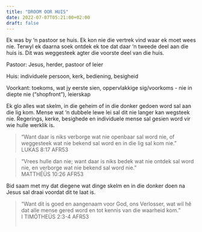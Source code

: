 ```yaml
---
title: "DROOM OOR HUIS"
date: 2022-07-07T05:21:00+02:00
draft: false
---
```

<html>
 <head></head>
 <body>
  <p>Ek was by ‘n pastoor se huis. Ek kon nie die vertrek vind waar ek moet wees nie. Terwyl ek daarna soek ontdek ek toe dat daar ‘n tweede deel aan die huis is. Dit was weggesteek agter die voorste deel van die huis.</p>
  <p>Pastoor: Jesus, herder, pastoor of leier</p>
  <p>Huis: individuele persoon, kerk, bediening, besigheid</p>
  <p>Voorkant: toekoms, wat jy eerste sien, oppervlakkige sig/voorkoms - nie in diepte nie (“shopfront”), leierskap</p>
  <p>Ek glo alles wat skelm, in die geheim of in die donker gedoen word sal aan die lig kom. Mense wat ‘n dubbele lewe lei sal dit nie langer kan wegsteek nie. Regerings, kerke, besighede en individuele mense sal gesien word vir wie hulle werklik is.</p>
  <blockquote>
   <p>“Want daar is niks verborge wat nie openbaar sal word nie, of weggesteek wat nie bekend sal word en in die lig sal kom nie.”<br>LUKAS‬ ‭8:17‬ ‭AFR53‬‬</p>
  </blockquote>
  <blockquote>
   <p>“Vrees hulle dan nie; want daar is niks bedek wat nie ontdek sal word nie, en verborge wat nie bekend sal word nie.”<br>‭‭MATTHÉÜS‬ ‭10:26‬ ‭AFR53‬‬</p>
  </blockquote>
  <p>Bid saam met my dat diegene wat dinge skelm en in die donker doen na Jesus sal draai voordat dit te laat is.</p>
  <blockquote>
   <p>“Want dit is goed en aangenaam voor God, ons Verlosser, wat wil hê dat alle mense gered word en tot kennis van die waarheid kom.”<br>‭‭I TIMÓTHEÜS‬ ‭2:3-4‬ ‭AFR53‬‬<br>&nbsp;</p>
  </blockquote>
 </body>
</html>